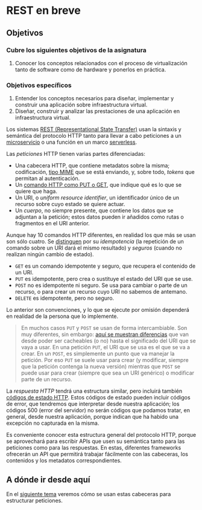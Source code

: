 # REST en breve

<!--@
prev: Desarrollo_basado_en_pruebas
next: Serverless
-->

<div class="objetivos" markdown="1">

## Objetivos

### Cubre los siguientes objetivos de la asignatura

1. Conocer los conceptos relacionados con el proceso de virtualización
   tanto de software como de hardware y ponerlos en práctica.

### Objetivos específicos

1. Entender los conceptos necesarios para diseñar, implementar y
  construir una aplicación sobre infraestructura virtual.
2. Diseñar, construir y analizar las prestaciones de una aplicación en
  infraestructura virtual.
</div>

Los
sistemas
[REST (Representational State Transfer)](https://es.wikipedia.org/wiki/Transferencia_de_Estado_Representacional)
usan la sintaxis y semántica
del protocolo HTTP tanto para llevar a cabo peticiones a un
[microservicio](Microservicios.md) o una función en un
marco [serverless](Serverless.md).

Las *peticiones* HTTP tienen varias partes diferenciadas:

- Una cabecera HTTP, que contiene metadatos sobre la misma;
  codificación,
  [tipo MIME](https://developer.mozilla.org/es/docs/Web/HTTP/Basics_of_HTTP/MIME_types/Common_types)
  que se está enviando, y, sobre todo, *tokens* que permitan al
  autenticación.
- Un
  [comando HTTP como PUT o GET](https://developer.mozilla.org/es/docs/Web/HTTP/Methods),
  que indique qué es lo que se quiere que haga.
- Un URI, o *uniform resource identifier*, un identificador único de un
  recurso sobre cuyo estado se quiere actuar.
- Un *cuerpo*, no siempre presente, que contiene los datos que se
  adjuntan a la petición; estos datos pueden ir añadidos como rutas o
  fragmentos en el URI anterior.

Aunque hay 10 comandos HTTP diferentes, en realidad los que más se
usan son sólo
cuatro. Se
[distinguen](https://www.w3.org/Protocols/rfc2616/rfc2616-sec9.html)
por su *idempotencia* (la repetición de un comando sobre un URI dará
el mismo resultado) y *seguros* (cuando no realizan ningún cambio de
estado).

- `GET` es un comando idempotente y seguro, que recupera el contenido
  de un URI.
- `PUT` es idempotente, pero crea o sustituye el estado del URI que se
  use.
- `POST` no es idempotente ni seguro. Se usa para cambiar o parte de
  un recurso, o para crear un recurso cuyo URI no sabemos de antemano.
- `DELETE` es idempotente, pero no seguro.

Lo anterior son convenciones, y lo que se ejecute por omisión
dependerá en realidad de la persona que lo implemente.

> En muchos casos `PUT` y `POST` se usan de forma intercambiable. Son
> muy diferentes, sin
> embargo:
> [aquí se muestran diferencias](https://stackoverflow.com/questions/107390/whats-the-difference-between-a-post-and-a-put-http-request)
> que van desde poder ser cacheables (o no) hasta el significado del URI
> que se vaya a usar. En una petición `PUT`, el URI que se usa es el
> que se va a crear. En un `POST`, es simplemente un punto que va
> manejar la petición. Por eso `PUT` se suele usar para crear (y
> modificar, siempre que la petición contenga la nueva versión)
> mientras que `POST` se puede usar para crear (siempre que sea un URI
> genérico) o modificar parte de un recurso.

La *respuesta HTTP* tendrá una estructura similar, pero incluirá
también
[códigos de estado HTTP](https://developer.mozilla.org/es/docs/Web/HTTP/Status).
Estos
códigos de estado pueden incluir códigos de error, que tendremos que
interpretar desde nuestra aplicación; los códigos 500 (error del
servidor) no serán códigos que podamos tratar, en general, desde
nuestra aplicación, porque indican que ha habido una excepción no
capturada en la misma.

Es conveniente conocer esta estructura general del protocolo HTTP,
porque se aprovechará para escribir APIs que usen su semántica tanto
para las peticiones como para las respuestas. En estas, diferentes
frameworks ofrecerán un API que permitirá trabajar fácilmente con las
cabeceras, los contenidos y los metadatos correspondientes.

## A dónde ir desde aquí

En el [siguiente tema](Serverless.md) veremos cómo se usan estas
cabeceras para estructurar peticiones.
